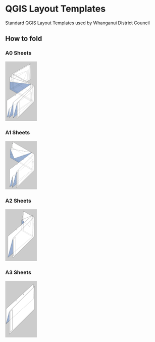 # QGIS Layout Templates
Standard QGIS Layout Templates used by Whanganui District Council

## How to fold

### A0 Sheets
<img src="a0_folding.png" width="100px" />

### A1 Sheets
<img src="a1_folding.png" width="100px" />

### A2 Sheets
<img src="a2_folding.png" width="100px" />

### A3 Sheets
<img src="a3_folding.png" width="100px" />

